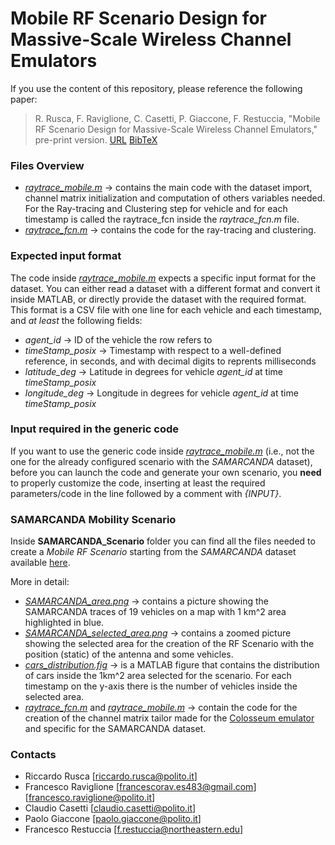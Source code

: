 # Mobile RF Scenario Design for Massive-Scale Wireless Channel Emulators

If you use the content of this repository, please reference the following paper: 

> R. Rusca, F. Raviglione, C. Casetti, P. Giaccone, F. Restuccia, "Mobile RF Scenario Design for Massive-Scale Wireless Channel Emulators," pre-print version. [URL](https://hdl.handle.net/11583/2977750) [BibTeX](/cite.bib)

### Files Overview
* [*raytrace_mobile.m*](/raytrace_mobile.m) &rarr; contains the main code with the dataset import, channel matrix initialization and computation of others variables needed. For the Ray-tracing and Clustering step for vehicle and for each timestamp is called the raytrace_fcn inside the *raytrace_fcn.m* file.
* [*raytrace_fcn.m*](/raytrace_fcn.m) &rarr; contains the code for the ray-tracing and clustering.

### Expected input format
The code inside [*raytrace_mobile.m*](/raytrace_mobile.m) expects a specific input format for the dataset. You can either read a dataset with a different format and convert it inside MATLAB, or directly provide the dataset with the required format.
This format is a CSV file with one line for each vehicle and each timestamp, and *at least* the following fields:
- *agent_id* &rarr; ID of the vehicle the row refers to
- *timeStamp_posix* &rarr; Timestamp with respect to a well-defined reference, in seconds, and with decimal digits to reprents milliseconds
- *latitude_deg* &rarr; Latitude in degrees for vehicle *agent_id* at time *timeStamp_posix*
- *longitude_deg* &rarr; Longitude in degrees for vehicle *agent_id* at time *timeStamp_posix*

### Input required in the generic code
If you want to use the generic code inside [*raytrace_mobile.m*](/raytrace_mobile.m) (i.e., not the one for the already configured scenario with the *SAMARCANDA* dataset), before you can launch the code and generate your own scenario, you **need** to properly customize the code, inserting at least the required parameters/code in the line followed by a comment with *{INPUT}*.

### SAMARCANDA Mobility Scenario
Inside **SAMARCANDA_Scenario** folder you can find all the files needed to create a *Mobile RF Scenario* starting from the *SAMARCANDA* dataset available [here](https://github.com/francescoraves483/ms-van3t-CAM2CEM/raw/master/src/gps-tc/examples/GPS-Traces-Sample/SAMARCANDA_dataset.csv).  

More in detail:
* [*SAMARCANDA_area.png*](/SAMARCANDA_Scenario/SAMARCANDA_area.png) &rarr; contains a picture showing the SAMARCANDA traces of 19 vehicles on a map with 1 km^2 area highlighted in blue.
* [*SAMARCANDA_selected_area.png*](/SAMARCANDA_Scenario/SAMARCANDA_selected_area.png) &rarr; contains a zoomed picture showing the selected area for the creation of the RF Scenario with the position (static) of the antenna and some vehicles.
* [*cars_distribution.fig*](/SAMARCANDA_Scenario/cars_distribution.fig) &rarr; is a MATLAB figure that contains the distribution of cars inside the 1km^2 area selected for the scenario. For each timestamp on the y-axis there is the number of vehicles inside the selected area.
* [*raytrace_fcn.m*](/SAMARCANDA_Scenario/raytrace_fcn.m) and [*raytrace_mobile.m*](/SAMARCANDA_Scenario/raytrace_mobile.m) &rarr; contain the code for the creation of the channel matrix tailor made for the [Colosseum emulator](https://www.northeastern.edu/colosseum/) and specific for the SAMARCANDA dataset.

### Contacts
* Riccardo Rusca [riccardo.rusca@polito.it]
* Francesco Raviglione [francescorav.es483@gmail.com] [francesco.raviglione@polito.it]
* Claudio Casetti [claudio.casetti@polito.it]
* Paolo Giaccone [paolo.giaccone@polito.it]
* Francesco Restuccia [f.restuccia@northeastern.edu]
